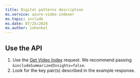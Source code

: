 ```yaml
---
title: Digital patterns description
ms.service: azure-video-indexer
ms.topic: include
ms.date: 07/25/2024
ms.author: inhenkel
---
```


## Use the API

1. Use the [Get Video Index](https://api-portal.videoindexer.ai/api-details#api=Operations&operation=Get-Video-Index) request. We recommend passing `&includeSummarizedInsights=false`.
2. Look for the key pair(s) described in the example response.
